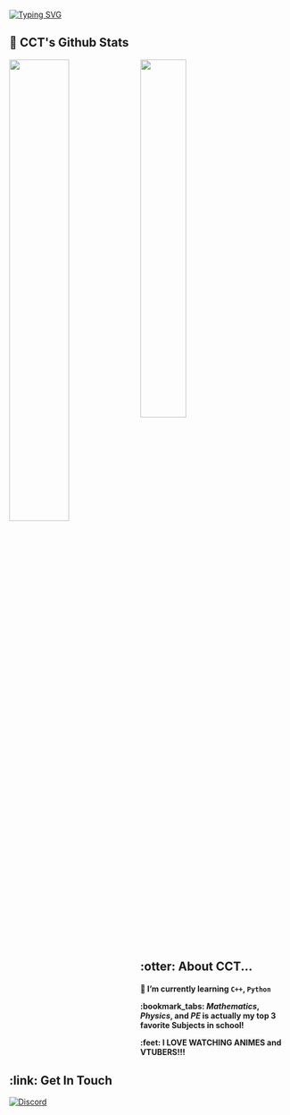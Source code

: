 <br>
<a href="https://git.io/typing-svg"><img src="https://readme-typing-svg.herokuapp.com?font=Fira+Code&weight=900&size=40&pause=1000&color=197CA9&width=550&height=60&lines=hehehe%2C+Github%2C+activate!" alt="Typing SVG" /></a>
</h2>

<div>
<div>
<h2>🗿 CCT's Github Stats</h2>
<span align="left">
  <p>
  <span align="left">
  <img width="40.5%" src="https://github-readme-stats.vercel.app/api?username=cct1225&rank_icon=github&theme=nord" />
  </span>
  <img align="left" width="46%"  src="https://github-readme-stats.vercel.app/api/top-langs/?username=cct1225&layout=compact&theme=nord" />
  </p>
<h2>:otter: About CCT...</h2>
  <div>
    <h4>
      <p>🌱 I’m currently learning <code>C++</code>, <code>Python</code>
      <p>:bookmark_tabs: <em>Mathematics</em>, <em>Physics</em>, and <em>PE</em> is actually my top 3  favorite Subjects in school!
      <p> :feet: I LOVE WATCHING ANIMES and VTUBERS!!! 
    </h4>
  </div>
</div>
  
<h2> :link: Get In Touch</h2>
<a href="https://discord.com/users/936626659308757022">
    <img title="Discord"  src="https://dcbadge.vercel.app/api/shield/936626659308757022?theme=default-inverted"/>
</a>


<!--

**cct1225/cct1225** is a ✨ _special_ ✨ repository because its `README.md` (this file) appears on your GitHub profile.

Here are some ideas to get you started:

- 🔭 I’m currently working on ...
- 🌱 I’m currently learning ...
- 👯 I’m looking to collaborate on ...
- 🤔 I’m looking for help with ...
- 💬 Ask me about ...
- 📫 How to reach me: ...
- 😄 Pronouns: ...
- ⚡ Fun fact: ...
-->
